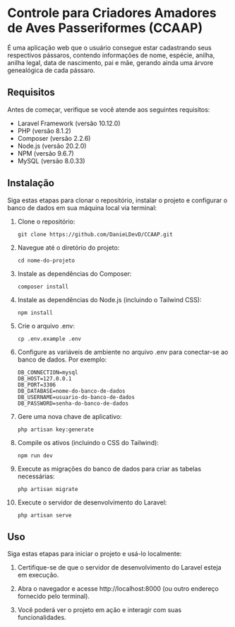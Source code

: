 # Controle para Criadores Amadores de Aves Passeriformes (CCAAP)

É uma aplicação web que o usuário consegue estar cadastrando seus respectivos pássaros, contendo informações de nome, espécie, anilha, anilha legal, data de nascimento, pai e mãe, gerando ainda uma árvore genealógica de cada pássaro.

## Requisitos

Antes de começar, verifique se você atende aos seguintes requisitos:

- Laravel Framework (versão 10.12.0)
- PHP (versão 8.1.2)
- Composer (versão 2.2.6)
- Node.js (versão 20.2.0)
- NPM (versão 9.6.7)
- MySQL (versão 8.0.33)

## Instalação

Siga estas etapas para clonar o repositório, instalar o projeto e configurar o banco de dados em sua máquina local via terminal:

1. Clone o repositório:

    ```shell
   git clone https://github.com/DanieLDevD/CCAAP.git
   ```

2. Navegue até o diretório do projeto:

    ```shell
    cd nome-do-projeto
    ```

3. Instale as dependências do Composer:

    ```shell
    composer install
    ```

4. Instale as dependências do Node.js (incluindo o Tailwind CSS):

    ```shell
    npm install
    ```

5. Crie o arquivo .env:

    ```shell
    cp .env.example .env
    ```

6. Configure as variáveis de ambiente no arquivo .env para conectar-se ao banco de dados. Por exemplo:

    ```shell
    DB_CONNECTION=mysql
    DB_HOST=127.0.0.1
    DB_PORT=3306
    DB_DATABASE=nome-do-banco-de-dados
    DB_USERNAME=usuario-do-banco-de-dados
    DB_PASSWORD=senha-do-banco-de-dados
    ```

7. Gere uma nova chave de aplicativo:

    ```shell
    php artisan key:generate
    ```

8. Compile os ativos (incluindo o CSS do Tailwind):

    ```shell
    npm run dev
    ```

9. Execute as migrações do banco de dados para criar as tabelas necessárias:

    ```shell
    php artisan migrate
    ```

10. Execute o servidor de desenvolvimento do Laravel:

    ```shell
    php artisan serve
    ```

## Uso

Siga estas etapas para iniciar o projeto e usá-lo localmente:

1. Certifique-se de que o servidor de desenvolvimento do Laravel esteja em execução.

2. Abra o navegador e acesse http://localhost:8000 (ou outro endereço fornecido pelo terminal).

3. Você poderá ver o projeto em ação e interagir com suas funcionalidades.
